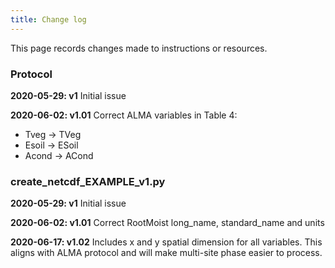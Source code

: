 ```yaml
---
title: Change log
---
```


This page records changes made to instructions or resources.

### Protocol

**2020-05-29: v1**
Initial issue

**2020-06-02: v1.01**
Correct ALMA variables in Table 4: 
- Tveg -> TVeg
- Esoil -> ESoil
- Acond -> ACond

### create_netcdf_EXAMPLE_v1.py

**2020-05-29: v1**
Initial issue

**2020-06-02: v1.01**
Correct RootMoist long_name, standard_name and units

**2020-06-17: v1.02**
Includes x and y spatial dimension for all variables. This aligns with ALMA protocol and will make multi-site phase easier to process.


